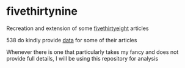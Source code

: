 # fivethirtynine

Recreation and extension of some [fivethirtyeight](http://fivethirtyeight.com/) articles

538 do kindly provide [data](https://github.com/fivethirtyeight/data) for some of their articles

Whenever there is one that particularly takes my fancy and does not provide full details, I will be using
this repository for analysis
